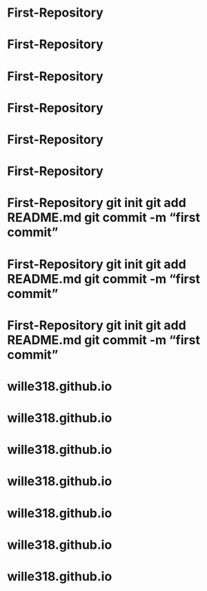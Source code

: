 # First-Repository
# First-Repository
# First-Repository
# First-Repository
# First-Repository
# First-Repository
# First-Repository git init git add README.md git commit -m “first commit”
# First-Repository git init git add README.md git commit -m “first commit”
# First-Repository git init git add README.md git commit -m “first commit”
# wille318.github.io
# wille318.github.io
# wille318.github.io
# wille318.github.io
# wille318.github.io
# wille318.github.io
# wille318.github.io
